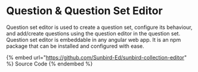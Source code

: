 # Question & Question Set Editor

Question set editor is used to create a question set, configure its behaviour, and add/create questions using the question editor in the question set. Question set editor is embeddable in any angular web app. It is an npm package that can be installed and configured with ease.

{% embed url="https://github.com/Sunbird-Ed/sunbird-collection-editor" %}
Source Code
{% endembed %}
